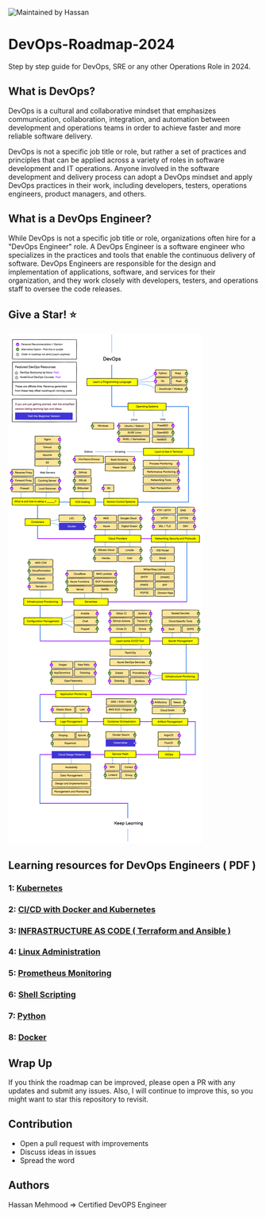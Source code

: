 ![Maintained by Hassan](https://img.shields.io/badge/maintained%20by-Hassan.com-blue)

# DevOps-Roadmap-2024
Step by step guide for DevOps, SRE or any other Operations Role in 2024. 

## What is DevOps?

DevOps is a cultural and collaborative mindset that emphasizes communication, collaboration, integration, and automation between development and operations teams in order to achieve faster and more reliable software delivery.

DevOps is not a specific job title or role, but rather a set of practices and principles that can be applied across a variety of roles in software development and IT operations. Anyone involved in the software development and delivery process can adopt a DevOps mindset and apply DevOps practices in their work, including developers, testers, operations engineers, product managers, and others.

## What is a DevOps Engineer?

While DevOps is not a specific job title or role, organizations often hire for a "DevOps Engineer" role. A DevOps Engineer is a software engineer who specializes in the practices and tools that enable the continuous delivery of software. DevOps Engineers are responsible for the design and implementation of applications, software, and services for their organization, and they work closely with developers, testers, and operations staff to oversee the code releases.

## Give a Star! :star:

![DevOps roadmap](DevOps%20Roadmap.png)

## Learning resources for DevOps Engineers ( PDF ) 

### 1: [**Kubernetes**](https://media.licdn.com/dms/document/media/D4D1FAQFqHwvYyLNv5Q/feedshare-document-pdf-analyzed/0/1702303436128?e=1703721600&v=beta&t=kjkVNdpF16p4iD1KaMQhkDLxu3duI2jOwGxp4_KsDow)
### 2: [**CI/CD with Docker and Kubernetes**](https://media.licdn.com/dms/document/media/D4D1FAQElFkQTo2R72A/feedshare-document-pdf-analyzed/0/1702463311410?e=1703721600&v=beta&t=rJlXu7_5t7bJ5aNX2YL80aKMuUFK3ShOY_Jd6Bn3E0M)
### 3: [**INFRASTRUCTURE AS CODE ( Terraform and Ansible )**](https://media.licdn.com/dms/document/media/D4D1FAQE61A8uYu_49g/feedshare-document-pdf-analyzed/0/1702374996766?e=1703721600&v=beta&t=rIgkeOa84gbvZyB1rz5R0UnJfqg94AjcMf5ppqq6T50)
### 4: [**Linux Administration**](https://media.licdn.com/dms/document/media/D4D1FAQFav-cj2UWXmQ/feedshare-document-pdf-analyzed/0/1702205603287?e=1703721600&v=beta&t=Mw6ogEMMeSPI83Of00N45Y50wAGoQ-Wtzju1aaCM5kk)
### 5: [**Prometheus Monitoring**](https://media.licdn.com/dms/document/media/D4D1FAQG8V4mVZhPCXA/feedshare-document-pdf-analyzed/0/1701835206183?e=1703721600&v=beta&t=n48iYkdC5TizR2fsoYmWxQBeoST9qV8znaOJYD0_rq0)
### 6: [**Shell Scripting**](https://media.licdn.com/dms/document/media/D4D1FAQF2_78q1Nfbdg/feedshare-document-pdf-analyzed/0/1701612383904?e=1703721600&v=beta&t=y7Y8m7ymMxAaV4aPQR0c_89hfHqz_OSeX4r6ZPs_3QM)
### 7: [**Python**](https://media.licdn.com/dms/document/media/D4D1FAQFGqGkbEqyO8w/feedshare-document-pdf-analyzed/0/1700990952001?e=1703721600&v=beta&t=lD_gwex2a3_5R6fPiNVBPMdqYBVyRuOSCT8u5_f7kDw)
### 8: [**Docker**](https://media.licdn.com/dms/document/media/D4D1FAQFS7-zaA9JGxw/feedshare-document-pdf-analyzed/0/1702519281713?e=1703721600&v=beta&t=_uPhD_T0jTFbr9gYjwk0IHv8BzZFdRiqm3rrOJg6VeA)

## Wrap Up

If you think the roadmap can be improved, please open a PR with any updates and submit any issues. Also, I will continue to improve this, so you might want to star this repository to revisit.

## Contribution

- Open a pull request with improvements
- Discuss ideas in issues
- Spread the word

## Authors
Hassan Mehmood => Certified DevOPS Engineer

